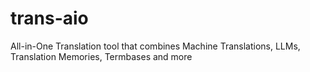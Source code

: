 # trans-aio
All-in-One Translation tool that combines Machine Translations, LLMs, Translation Memories, Termbases and more
